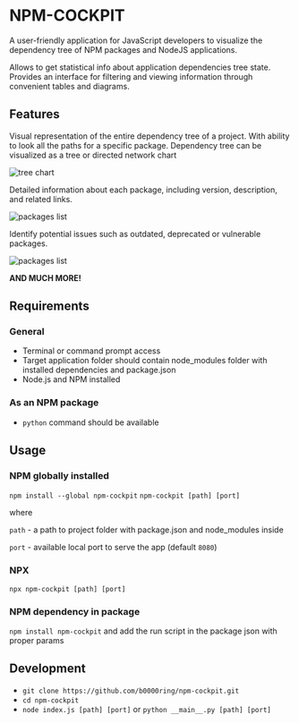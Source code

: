 # NPM-COCKPIT

A user-friendly application for JavaScript developers to visualize the dependency tree of NPM packages and NodeJS applications. 

Allows to get statistical info about application dependencies tree state. Provides an interface for filtering and viewing information through convenient tables and diagrams.

## Features

Visual representation of the entire dependency tree of a project. With ability to look all the paths for a specific package. Dependency tree can be visualized as a tree or directed network chart

![tree chart](https://chartexample.com/images/npm-cockpit/network.jpg)

Detailed information about each package, including version, description, and related links.

![packages list](https://chartexample.com/images/npm-cockpit/list.jpg)

Identify potential issues such as outdated, deprecated or vulnerable packages.

![packages list](https://chartexample.com/images/npm-cockpit/deprecated.jpg)

**AND MUCH MORE!**


## Requirements

### General
- Terminal or command prompt access
- Target application folder should contain node_modules folder with installed dependencies and package.json
- Node.js and NPM installed

### As an NPM package
- `python` command should be available

## Usage

### NPM globally installed
`npm install --global npm-cockpit`
`npm-cockpit [path] [port]`

where

`path` - a path to project folder with package.json and node_modules inside

`port` - available local port to serve the app (default `8080`)

### NPX
`npx npm-cockpit [path] [port]`

### NPM dependency in package
`npm install npm-cockpit` and add the run script in the package json with proper params

## Development
- `git clone https://github.com/b0000ring/npm-cockpit.git`
- `cd npm-cockpit`
- `node index.js [path] [port]` or `python __main__.py [path] [port]`
